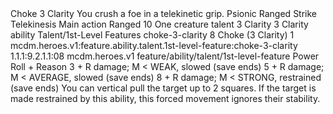 <ability>
  <name>Choke</name>
  <cost>3 Clarity</cost>
  <flavor>You crush a foe in a telekinetic grip.</flavor>
  <keywords>
    <keyword>Psionic</keyword>
    <keyword>Ranged</keyword>
    <keyword>Strike</keyword>
    <keyword>Telekinesis</keyword>
  </keywords>
  <type>Main action</type>
  <distance>Ranged 10</distance>
  <target>One creature</target>
  <metadata>
    <class>talent</class>
    <cost>3 Clarity</cost>
    <cost_amount>3</cost_amount>
    <cost_resource>Clarity</cost_resource>
    <feature_type>ability</feature_type>
    <file_dpath>Talent/1st-Level Features</file_dpath>
    <item_id>choke-3-clarity</item_id>
    <item_index>8</item_index>
    <item_name>Choke (3 Clarity)</item_name>
    <level>1</level>
    <scc>mcdm.heroes.v1:feature.ability.talent.1st-level-feature:choke-3-clarity</scc>
    <scdc>1.1.1:9.2.1.1:08</scdc>
    <source>mcdm.heroes.v1</source>
    <type>feature/ability/talent/1st-level-feature</type>
  </metadata>
  <effects>
    <effect type="roll">
      <roll>Power Roll + Reason</roll>
      <t1>3 + R damage; M &lt; WEAK, slowed (save ends)</t1>
      <t2>5 + R damage; M &lt; AVERAGE, slowed (save ends)</t2>
      <t3>8 + R damage; M &lt; STRONG, restrained (save ends)</t3>
    </effect>
    <effect type="mundane">You can vertical pull the target up to 2 squares. If the target is made restrained by this ability, this forced movement ignores their stability.</effect>
  </effects>
</ability>
